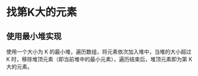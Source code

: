 # 找第K大的元素

## 使用最小堆实现

使用一个大小为 K 的最小堆，遍历数组，将元素依次加入堆中，当堆的大小超过 K 时，移除堆顶元素（即当前堆中的最小元素），遍历结束后，堆顶元素即为第 K 大的元素。
